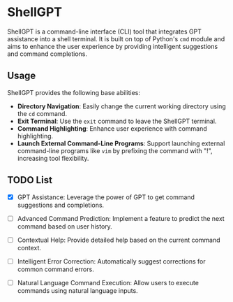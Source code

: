 # ShellGPT

ShellGPT is a command-line interface (CLI) tool that integrates GPT assistance into a shell terminal. It is built on top of Python's `cmd` module and aims to enhance the user experience by providing intelligent suggestions and command completions.

## Usage 

ShellGPT provides the following base abilities:

- **Directory Navigation**: Easily change the current working directory using the `cd` command.
- **Exit Terminal**: Use the `exit` command to leave the ShellGPT terminal.
- **Command Highlighting**: Enhance user experience with command highlighting.
- **Launch External Command-Line Programs**: Support launching external command-line programs like `vim` by prefixing the command with "!", increasing tool flexibility.

## TODO List

- [x] GPT Assistance: Leverage the power of GPT to get command suggestions and completions.
- [ ] Advanced Command Prediction: Implement a feature to predict the next command based on user history.
- [ ] Contextual Help: Provide detailed help based on the current command context.
- [ ] Intelligent Error Correction: Automatically suggest corrections for common command errors.
- [ ] Natural Language Command Execution: Allow users to execute commands using natural language inputs.




